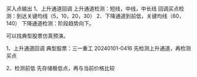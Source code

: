 买入点输出
1、上升通道回调
上升通道检测：短线，中线，中长线
回调买点检测：到达关键均线（5，10，20，30）
2、下降通道到前低，关键均线（60，140）
下降通道检测：阶段趋势向下。

可以找典型股票仿真预演。

1、上升通道回调
典型股票：三一重工 20240101-0416
先检测上升通道，再检测买点

2、检测前低
先存储极低点，再与当前价格比较
